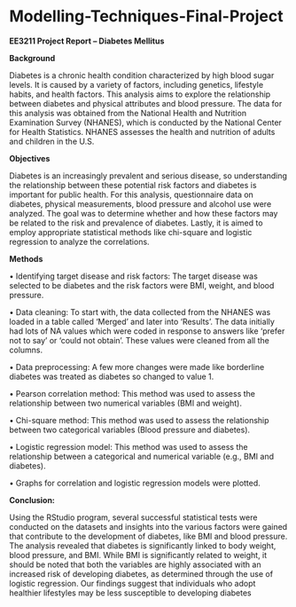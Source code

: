 # Modelling-Techniques-Final-Project

**EE3211 Project Report – Diabetes Mellitus**


**Background**


Diabetes is a chronic health condition characterized by high blood sugar levels. It is caused by a variety of 
factors, including genetics, lifestyle habits, and health factors. This analysis aims to explore the 
relationship between diabetes and physical attributes and blood pressure. The data for this analysis was 
obtained from the National Health and Nutrition Examination Survey (NHANES), which is conducted by 
the National Center for Health Statistics. NHANES assesses the health and nutrition of adults and 
children in the U.S.

**Objectives**


Diabetes is an increasingly prevalent and serious disease, so understanding the relationship between 
these potential risk factors and diabetes is important for public health. For this analysis, questionnaire 
data on diabetes, physical measurements, blood pressure and alcohol use were analyzed. The goal was 
to determine whether and how these factors may be related to the risk and prevalence of diabetes. 
Lastly, it is aimed to employ appropriate statistical methods like chi-square and logistic regression to 
analyze the correlations.

**Methods**


• Identifying target disease and risk factors: The target disease was selected to be diabetes and 
the risk factors were BMI, weight, and blood pressure.

• Data cleaning: To start with, the data collected from the NHANES was loaded in a table called 
‘Merged’ and later into ‘Results’. The data initially had lots of NA values which were coded in 
response to answers like ‘prefer not to say’ or ‘could not obtain’. These values were cleaned from 
all the columns.

• Data preprocessing: A few more changes were made like borderline diabetes was treated as 
diabetes so changed to value 1.

• Pearson correlation method: This method was used to assess the relationship between two 
numerical variables (BMI and weight).

• Chi-square method: This method was used to assess the relationship between two categorical 
variables (Blood pressure and diabetes).

• Logistic regression model: This method was used to assess the relationship between a 
categorical and numerical variable (e.g., BMI and diabetes).

• Graphs for correlation and logistic regression models were plotted.

**Conclusion:**

Using the RStudio program, several successful statistical tests were conducted on the datasets and 
insights into the various factors were gained that contribute to the development of diabetes, like BMI 
and blood pressure. The analysis revealed that diabetes is significantly linked to body weight, blood 
pressure, and BMI. While BMI is significantly related to weight, it should be noted that both the variables 
are highly associated with an increased risk of developing diabetes, as determined through the use of 
logistic regression. Our findings suggest that individuals who adopt healthier lifestyles may be less 
susceptible to developing diabetes
